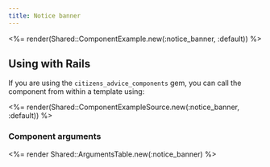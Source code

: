 ```yaml
---
title: Notice banner
---
```


<%= render(Shared::ComponentExample.new(:notice_banner, :default)) %>

## Using with Rails

If you are using the `citizens_advice_components` gem, you can call the component from within a template using:

<%= render(Shared::ComponentExampleSource.new(:notice_banner, :default)) %>

### Component arguments

<%= render Shared::ArgumentsTable.new(:notice_banner) %>
